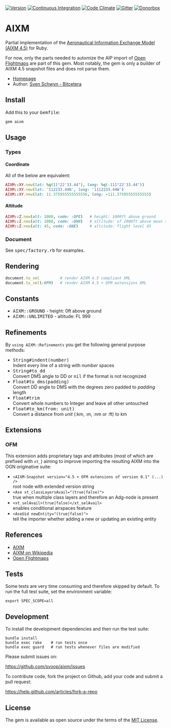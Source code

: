 [![Version](https://img.shields.io/gem/v/aixm.svg?style=flat)](https://rubygems.org/gems/aixm)
[![Continuous Integration](https://img.shields.io/travis/svoop/aixm/master.svg?style=flat)](https://travis-ci.org/svoop/aixm)
[![Code Climate](https://img.shields.io/codeclimate/github/svoop/aixm.svg?style=flat)](https://codeclimate.com/github/svoop/aixm)
[![Gitter](https://img.shields.io/gitter/room/svoop/aixm.svg?style=flat)](https://gitter.im/svoop/aixm)
[![Donorbox](https://img.shields.io/badge/donate-on_donorbox-yellow.svg)](https://donorbox.org/bitcetera)

# AIXM

Partial implementation of the [Aeronautical Information Exchange Model (AIXM 4.5)](http://aixm.aero)
for Ruby.

For now, only the parts needed to automize the AIP import of [Open Flightmaps](https://openflightmaps.org)
are part of this gem. Most notably, the gem is only a builder of AIXM 4.5
snapshot files and does not parse them.

* [Homepage](https://github.com/svoop/aixm)
* Author: [Sven Schwyn - Bitcetera](http://www.bitcetera.com)

## Install

Add this to your <tt>Gemfile</tt>:

```ruby
gem aixm
```

## Usage

### Types

#### Coordinate

All of the below are equivalent:

```ruby
AIXM::XY.new(lat: %q(11°22'33.44"), long: %q(-111°22'33.44"))
AIXM::XY.new(lat: '112233.44N', long: '1112233.44W')
AIXM::XY.new(lat: 11.375955555555556, long: -111.37595555555555)
```

#### Altitude

```ruby
AIXM::Z.new(alt: 1000, code: :QFE)   # height: 1000ft above ground
AIXM::Z.new(alt: 2000, code: :QNH)   # altitude: of 2000ft above mean sea level
AIXM::Z.new(alt: 45, code: :QNE)     # altitude: flight level 45
```

### Document

See <tt>spec/factory.rb</tt> for examples.

## Rendering

```ruby
document.to_xml         # render AIXM 4.5 compliant XML
document.to_xml(:OFM)   # render AIXM 4.5 + OFM extensions XML
```

## Constants

* <tt>AIXM::GROUND</tt> - height: 0ft above ground
* <tt>AIXM::UNLIMITED</tt> - altitude: FL 999

## Refinements

By `using AIXM::Refinements` you get the following general purpose methods:

* <tt>String#indent(number)</tt><br>Indent every line of a string with *number* spaces
* <tt>String#to_dd</tt><br>Convert DMS angle to DD or <tt>nil</tt> if the format is not recognized
* <tt>Float#to_dms(padding)</tt><br>Convert DD angle to DMS with the degrees zero padded to *padding* length
* <tt>Float#trim</tt><br>Convert whole numbers to Integer and leave all other untouched
* <tt>Float#to_km(from: unit)</tt><br>Convert a distance from *unit* (:km, :m, :nm or :ft) to km

## Extensions

### OFM

This extension adds proprietary tags and attributes (most of which are prefixed
with `xt_`) aiming to improve importing the resulting AIXM into the OGN
originative suite:

* `<AIXM-Snapshot version="4.5 + OFM extensions of version 0.1" (...) />`<br>root node with extended version string
* `<Ase xt_classLayersAvail="(true|false)">`<br>true when multiple class layers and therefore an Adg-node is present
* `<xt_selAvail>(true|false)</xt_selAvail>`<br>enables conditional airspaces feature
* `<AseUid newEntity="(true|false)">`<br>tell the importer whether adding a new or updating an existing entity

## References

* [AIXM](http://aixm.aero)
* [AIXM on Wikipedia](https://en.wikipedia.org/wiki/AIXM)
* [Open Flightmaps](https://openflightmaps.org)

## Tests

Some tests are very time consuming and therefore skipped by default. To run the
full test suite, set the environment variable:

```
export SPEC_SCOPE=all
```

## Development

To install the development dependencies and then run the test suite:

```
bundle install
bundle exec rake    # run tests once
bundle exec guard   # run tests whenever files are modified
```

Please submit issues on:

https://github.com/svoop/aixm/issues

To contribute code, fork the project on Github, add your code and submit a
pull request:

https://help.github.com/articles/fork-a-repo

## License

The gem is available as open source under the terms of the [MIT License](http://opensource.org/licenses/MIT).
